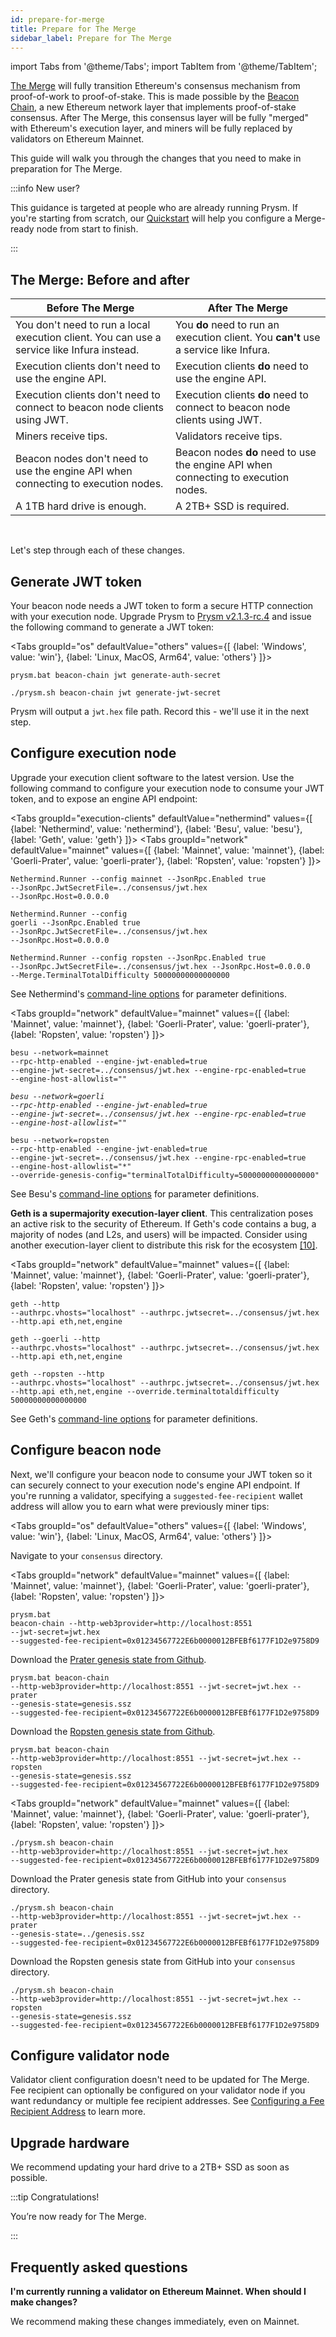 ```yaml
---
id: prepare-for-merge
title: Prepare for The Merge
sidebar_label: Prepare for The Merge
---
```


import Tabs from '@theme/Tabs';
import TabItem from '@theme/TabItem';

[The Merge](https://ethereum.org/en/upgrades/merge/) will fully transition Ethereum's consensus mechanism from proof-of-work to proof-of-stake. This is made possible by the [Beacon Chain](https://ethereum.org/en/upgrades/beacon-chain/), a new Ethereum network layer that implements proof-of-stake consensus. After The Merge, this consensus layer will be fully "merged" with Ethereum's execution layer, and miners will be fully replaced by validators on Ethereum Mainnet.

This guide will walk you through the changes that you need to make in preparation for The Merge.

:::info New user?

This guidance is targeted at people who are already running Prysm. If you're starting from scratch, our [Quickstart](./install/install-with-script.md) will help you configure a Merge-ready node from start to finish.

:::

## The Merge: Before and after


| Before The Merge                                                                           | After The Merge                                                                                 |
|--------------------------------------------------------------------------------------------|-------------------------------------------------------------------------------------------------|
| You don't need to run a local execution client. You can use a service like Infura instead. | You **do** need to run an execution client. You **can't** use a service like Infura.            |
| Execution clients don't need to use the engine API.                                        | Execution clients **do** need to use the engine API.                                            |
| Execution clients don't need to connect to beacon node clients using JWT.                  | Execution clients **do** need to connect to beacon node clients using JWT.                      |
| Miners receive tips.                                                                       | Validators receive tips.                                                                        |
| Beacon nodes don't need to use the engine API when connecting to execution nodes.          | Beacon nodes <strong>do</strong> need to use the engine API when connecting to execution nodes. |
| A 1TB hard drive is enough.                                                                | A 2TB+ SSD is required.                                                                         |


<br />


Let's step through each of these changes. 


## Generate JWT token

Your beacon node needs a JWT token to form a secure HTTP connection with your execution node. Upgrade Prysm to [Prysm v2.1.3-rc.4](https://github.com/prysmaticlabs/prysm/releases/tag/v2.1.3-rc.3) and issue the following command to generate a JWT token:

<Tabs groupId="os" defaultValue="others" values={[
    {label: 'Windows', value: 'win'},
    {label: 'Linux, MacOS, Arm64', value: 'others'}
]}>
  <TabItem value="win">
  <pre><code>prysm.bat beacon-chain jwt generate-auth-secret</code></pre>
  </TabItem>
  <TabItem value="others">
  <pre><code>./prysm.sh beacon-chain jwt generate-jwt-secret</code></pre>
  </TabItem>
</Tabs>

Prysm will output a `jwt.hex` file path. Record this - we'll use it in the next step.


## Configure execution node

Upgrade your execution client software to the latest version. Use the following command to configure your execution node to consume your JWT token, and to expose an engine API endpoint: 

<Tabs groupId="execution-clients" defaultValue="nethermind" values={[
{label: 'Nethermind', value: 'nethermind'},
{label: 'Besu', value: 'besu'},
{label: 'Geth', value: 'geth'}
]}>
  <TabItem value="nethermind">
    <Tabs groupId="network" defaultValue="mainnet" values={[
        {label: 'Mainnet', value: 'mainnet'},
        {label: 'Goerli-Prater', value: 'goerli-prater'},
        {label: 'Ropsten', value: 'ropsten'}
    ]}>
      <TabItem value="mainnet">
        <pre><code>Nethermind.Runner --config mainnet --JsonRpc.Enabled true --JsonRpc.JwtSecretFile=../consensus/jwt.hex --JsonRpc.Host=0.0.0.0</code></pre>
      </TabItem>
      <TabItem value="goerli-prater">
        <pre><code>Nethermind.Runner --config goerli --JsonRpc.Enabled true --JsonRpc.JwtSecretFile=../consensus/jwt.hex --JsonRpc.Host=0.0.0.0</code></pre>
      </TabItem>
      <TabItem value="ropsten">
        <pre><code>Nethermind.Runner --config ropsten --JsonRpc.Enabled true --JsonRpc.JwtSecretFile=../consensus/jwt.hex --JsonRpc.Host=0.0.0.0 --Merge.TerminalTotalDifficulty 50000000000000000</code></pre>
      </TabItem>
    </Tabs>
    <p>See Nethermind's <a href='https://docs.nethermind.io/nethermind/ethereum-client/configuration'>command-line options</a> for parameter definitions.</p>
  </TabItem>
  <TabItem value="besu">
    <Tabs groupId="network" defaultValue="mainnet" values={[
        {label: 'Mainnet', value: 'mainnet'},
        {label: 'Goerli-Prater', value: 'goerli-prater'},
        {label: 'Ropsten', value: 'ropsten'}
    ]}>
      <TabItem value="mainnet">
        <pre><code>besu --network=mainnet --rpc-http-enabled --engine-jwt-enabled=true --engine-jwt-secret=../consensus/jwt.hex --engine-rpc-enabled=true --engine-host-allowlist="*"</code></pre>
      </TabItem>
      <TabItem value="goerli-prater">
        <pre><code>besu --network=goerli --rpc-http-enabled --engine-jwt-enabled=true --engine-jwt-secret=../consensus/jwt.hex --engine-rpc-enabled=true --engine-host-allowlist="*"</code></pre>
      </TabItem>
      <TabItem value="ropsten">
        <pre><code>besu --network=ropsten --rpc-http-enabled --engine-jwt-enabled=true --engine-jwt-secret=../consensus/jwt.hex --engine-rpc-enabled=true --engine-host-allowlist="*" --override-genesis-config="terminalTotalDifficulty=50000000000000000"  </code></pre>
      </TabItem>
    </Tabs>
    <p>See Besu's <a href='https://besu.hyperledger.org/en/stable/Reference/CLI/CLI-Syntax/'>command-line options</a> for parameter definitions.</p>
  </TabItem>
  <TabItem value="geth">
    <div class="admonition admonition-caution alert alert--warning">
      <div class="admonition-content"><p><strong>Geth is a supermajority execution-layer client</strong>. This centralization poses an active risk to the security of Ethereum. If Geth's code contains a bug, a majority of nodes (and L2s, and users) will be impacted. Consider using another execution-layer client to distribute this risk for the ecosystem <a class='footnote' href='#footnote-10'>[10]</a>.</p></div>
    </div>
    <Tabs groupId="network" defaultValue="mainnet" values={[
        {label: 'Mainnet', value: 'mainnet'},
        {label: 'Goerli-Prater', value: 'goerli-prater'},
        {label: 'Ropsten', value: 'ropsten'}
    ]}>
      <TabItem value="mainnet">
        <pre><code>geth --http --authrpc.vhosts="localhost" --authrpc.jwtsecret=../consensus/jwt.hex --http.api eth,net,engine</code></pre>
      </TabItem>
      <TabItem value="goerli-prater">
        <pre><code>geth --goerli --http --authrpc.vhosts="localhost" --authrpc.jwtsecret=../consensus/jwt.hex --http.api eth,net,engine</code></pre>
      </TabItem>
      <TabItem value="ropsten">
        <pre><code>geth --ropsten --http --authrpc.vhosts="localhost" --authrpc.jwtsecret=../consensus/jwt.hex --http.api eth,net,engine --override.terminaltotaldifficulty 50000000000000000</code></pre>
      </TabItem>
    </Tabs>
    <p>See Geth's <a href='https://geth.ethereum.org/docs/interface/command-line-options'>command-line options</a> for parameter definitions.</p>
  </TabItem>
</Tabs>


## Configure beacon node

Next, we'll configure your beacon node to consume your JWT token so it can securely connect to your execution node's engine API endpoint. If you're running a validator, specifying a `suggested-fee-recipient` wallet address will allow you to earn what were previously miner tips:

<Tabs groupId="os" defaultValue="others" values={[
    {label: 'Windows', value: 'win'},
    {label: 'Linux, MacOS, Arm64', value: 'others'}
]}>
  <TabItem value="win">
    <p>Navigate to your <code>consensus</code> directory.</p>
    <Tabs groupId="network" defaultValue="mainnet" values={[
        {label: 'Mainnet', value: 'mainnet'},
        {label: 'Goerli-Prater', value: 'goerli-prater'},
        {label: 'Ropsten', value: 'ropsten'}
    ]}>
      <TabItem value="mainnet">
        <pre><code>prysm.bat beacon-chain --http-web3provider=http://localhost:8551 --jwt-secret=jwt.hex --suggested-fee-recipient=0x01234567722E6b0000012BFEBf6177F1D2e9758D9</code></pre>
      </TabItem>
      <TabItem value="goerli-prater">
        <p>Download the <a href='https://github.com/eth-clients/eth2-networks/raw/master/shared/prater/genesis.ssz'>Prater genesis state from Github</a>.</p>
        <pre><code>prysm.bat beacon-chain --http-web3provider=http://localhost:8551 --jwt-secret=jwt.hex --prater --genesis-state=genesis.ssz --suggested-fee-recipient=0x01234567722E6b0000012BFEBf6177F1D2e9758D9</code></pre>
      </TabItem>
      <TabItem value="ropsten">
        <p>Download the <a href='https://github.com/eth-clients/merge-testnets/blob/main/ropsten-beacon-chain/genesis.ssz'>Ropsten genesis state from Github</a>.</p>
        <pre><code>prysm.bat beacon-chain --http-web3provider=http://localhost:8551 --jwt-secret=jwt.hex --ropsten --genesis-state=genesis.ssz --suggested-fee-recipient=0x01234567722E6b0000012BFEBf6177F1D2e9758D9</code></pre>
      </TabItem>
    </Tabs>
  </TabItem>
  <TabItem value="others">
    <Tabs groupId="network" defaultValue="mainnet" values={[
        {label: 'Mainnet', value: 'mainnet'},
        {label: 'Goerli-Prater', value: 'goerli-prater'},
        {label: 'Ropsten', value: 'ropsten'}
    ]}>
    <TabItem value="mainnet">
      <pre><code>./prysm.sh beacon-chain --http-web3provider=http://localhost:8551 --jwt-secret=jwt.hex --suggested-fee-recipient=0x01234567722E6b0000012BFEBf6177F1D2e9758D9</code></pre>
    </TabItem>
    <TabItem value="goerli-prater">
      <p>Download the Prater genesis state from GitHub into your <code>consensus</code> directory.</p>
      <pre><code>./prysm.sh beacon-chain --http-web3provider=http://localhost:8551 --jwt-secret=jwt.hex --prater --genesis-state=../genesis.ssz --suggested-fee-recipient=0x01234567722E6b0000012BFEBf6177F1D2e9758D9</code></pre>
    </TabItem>
    <TabItem value="ropsten">
      <p>Download the Ropsten genesis state from GitHub into your <code>consensus</code> directory.</p>
      <pre><code>./prysm.sh beacon-chain --http-web3provider=http://localhost:8551 --jwt-secret=jwt.hex --ropsten --genesis-state=genesis.ssz --suggested-fee-recipient=0x01234567722E6b0000012BFEBf6177F1D2e9758D9</code></pre>
    </TabItem>
  </Tabs>
  </TabItem>
</Tabs>


## Configure validator node

Validator client configuration doesn't need to be updated for The Merge. Fee recipient can optionally be configured on your validator node if you want redundancy or multiple fee recipient addresses. See [Configuring a Fee Recipient Address](./execution-node/fee-recipient.md) to learn more.


## Upgrade hardware

We recommend updating your hard drive to a 2TB+ SSD as soon as possible.

:::tip Congratulations!

You’re now ready for The Merge.

:::


## Frequently asked questions

**I'm currently running a validator on Ethereum Mainnet. When should I make changes?**

We recommend making these changes immediately, even on Mainnet.